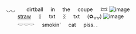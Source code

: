 ⠀⠀⠀◡◡⠀⠀⠀dirtball⠀⠀in⠀⠀the⠀⠀coupe⠀⠀𐂯
![image](https://files.catbox.moe/16q5tr.png) 
⠀⠀⠀⠀⠀⠀[straw](https://drugyaoi.straw.page)⠀⠀ᛝ⠀⠀txt⠀⠀ᛝ⠀⠀txt⠀⠀(✿ᴗ͈ᴗ͈) 
![image](https://files.catbox.moe/ubj0fe.png)
⠀⠀⠀⠀⠀⠀𓎢𓎟𓎡⠀⠀smokin'⠀⠀cat⠀⠀piss. . 

